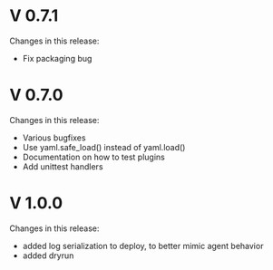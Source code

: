# V 0.7.1
Changes in this release:
- Fix packaging bug

# V 0.7.0
Changes in this release:
- Various bugfixes
- Use yaml.safe_load() instead of yaml.load()
- Documentation on how to test plugins
- Add unittest handlers

# V 1.0.0
Changes in this release:
- added log serialization to deploy, to better mimic agent behavior
- added dryrun 
